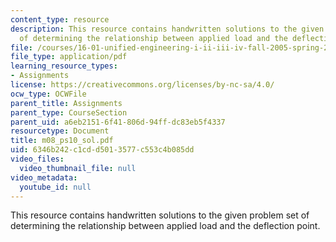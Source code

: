 ```yaml
---
content_type: resource
description: This resource contains handwritten solutions to the given problem set
  of determining the relationship between applied load and the deflection point.
file: /courses/16-01-unified-engineering-i-ii-iii-iv-fall-2005-spring-2006/6346b242c1cdd5013577c553c4b085dd_m08_ps10_sol.pdf
file_type: application/pdf
learning_resource_types:
- Assignments
license: https://creativecommons.org/licenses/by-nc-sa/4.0/
ocw_type: OCWFile
parent_title: Assignments
parent_type: CourseSection
parent_uid: a6eb2151-6f41-806d-94ff-dc83eb5f4337
resourcetype: Document
title: m08_ps10_sol.pdf
uid: 6346b242-c1cd-d501-3577-c553c4b085dd
video_files:
  video_thumbnail_file: null
video_metadata:
  youtube_id: null
---
```

This resource contains handwritten solutions to the given problem set of determining the relationship between applied load and the deflection point.